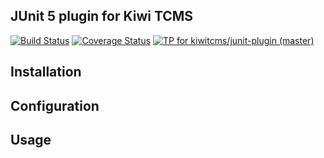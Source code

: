 JUnit 5 plugin for Kiwi TCMS
----------------------------

[![Build Status](https://travis-ci.org/kiwitcms/junit-plugin.svg?branch=master)](https://travis-ci.org/kiwitcms/junit-plugin)
[![Coverage Status](https://coveralls.io/repos/github/kiwitcms/junit-plugin/badge.svg)](https://coveralls.io/github/kiwitcms/junit-plugin)
[![TP for kiwitcms/junit-plugin (master)](https://img.shields.io/badge/kiwi%20tcms-results-9ab451.svg)](https://tcms.kiwitcms.org/plan/25/)

## Installation


## Configuration


## Usage
